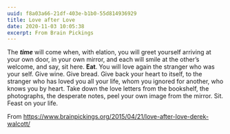 ```yaml
---
uuid: f8a03a66-21df-403e-b1b0-55d814936929
title: Love after Love
date: 2020-11-03 10:05:38
excerpt: From Brain Pickings
---
```


The *__time__* will come
when, with elation,
you will greet yourself arriving
at your own door, in your own mirror,
and each will smile at the other’s welcome,
and say, sit here. __Eat__.
You will love again the stranger who was your self.
Give wine. Give bread. Give back your heart
to itself, to the stranger who has loved you
all your life, whom you ignored
for another, who knows you by heart.
Take down the love letters from the bookshelf,
the photographs, the desperate notes,
peel your own image from the mirror.
Sit. Feast on your life.

From <https://www.brainpickings.org/2015/04/21/love-after-love-derek-walcott/> 